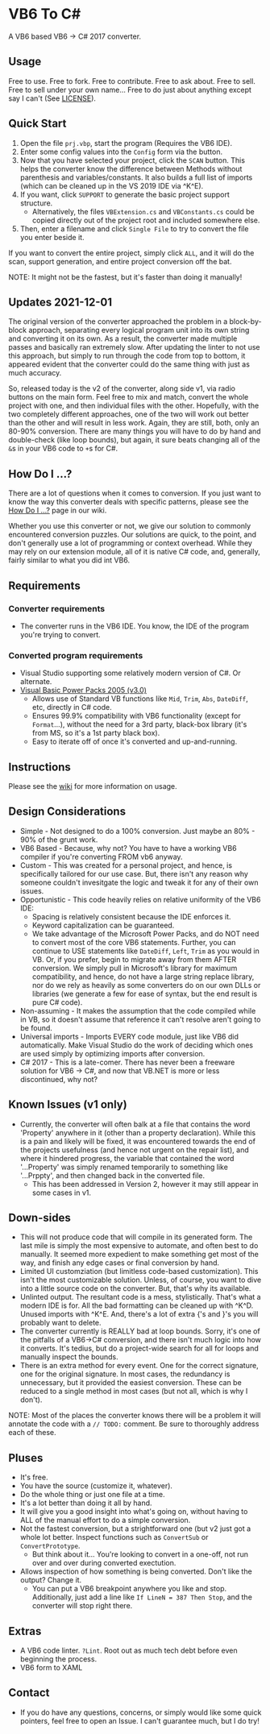 # VB6 To C#

A VB6 based VB6 -> C# 2017 converter.

## Usage

Free to use.  Free to fork.  Free to contribute.  Free to ask about.  Free to sell.  Free to sell under your own name...  Free to do just about anything except say I can't (See [LICENSE](https://github.com/bhoogter/VB6TocSharp/blob/master/LICENSE.txt)).

## Quick Start

1. Open the file `prj.vbp`, start the program (Requires the VB6 IDE).
1. Enter some config values into the `Config` form via the button.
1. Now that you have selected your project, click the `SCAN` button.  This helps the converter know the difference between Methods without parenthesis and variables/constants.  It also builds a full list of imports (which can be cleaned up in the VS 2019 IDE via ^K^E).
1. If you want, click `SUPPORT` to generate the basic project support structure.
    - Alternatively, the files `VBExtension.cs` and `VBConstants.cs` could be copied directly out of the project root and included somewhere else.
1. Then, enter a filename and click `Single File` to try to convert the file you enter beside it.

If you want to convert the entire project, simply click `ALL`, and it will do the scan, support generation, and entire project conversion off the bat.  

NOTE:  It might not be the fastest, but it's faster than doing it manually!

## Updates 2021-12-01

The original version of the converter approached the problem in a block-by-block approach, separating every logical program unit into its own string and converting it on its own.  As a result, the converter made multiple passes and basically ran extremely slow.  After updating the linter to not use this approach, but simply to run through the code from top to bottom, it appeared evident that the converter could do the same thing with just as much accuracy.

So, released today is the v2 of the converter, along side v1, via radio buttons on the main form.  Feel free to mix and match, convert the whole project with one, and then individual files with the other.  Hopefully, with the two completely different approaches, one of the two will work out better than the other and will result in less work.  Again, they are still, both, only an 80-90% conversion.  There are many things you will have to do by hand and double-check (like loop bounds), but again, it sure beats changing all of the `&`s in your VB6 code to `+`s for C#.

## How Do I ...?

There are a lot of questions when it comes to conversion.  If you just want to know the way this converter deals with specific patterns, please see the [How Do I ...?](https://github.com/bhoogter/VB6TocSharp/wiki/How-Do-I-...%3F) page in our wiki.

Whether you use this converter or not, we give our solution to commonly encountered conversion puzzles.  Our solutions are quick, to the point, and don't generally use a lot of programming or context overhead.  While they may rely on our extension module, all of it is native C# code, and, generally, fairly similar to what you did int VB6.

## Requirements

### Converter requirements
- The converter runs in the VB6 IDE.  You know, the IDE of the program you're trying to convert.

### Converted program requirements
- Visual Studio supporting some relatively modern version of C#.  Or alternate.
- [Visual Basic Power Packs 2005 (v3.0)](https://www.microsoft.com/en-us/download/details.aspx?id=25169)
    - Allows use of Standard VB functions like `Mid`, `Trim`, `Abs`, `DateDiff`, etc, directly in C# code.
    - Ensures 99.9% compatibility with VB6 functionality (except for `Format`...), without the need for a 3rd party, black-box library (it's from MS, so it's a 1st party black box).
    - Easy to iterate off of once it's converted and up-and-running.

## Instructions

Please see the [wiki](https://github.com/bhoogter/VB6TocSharp/wiki) for more information on usage.

## Design Considerations

- Simple - Not designed to do a 100% conversion.  Just maybe an 80% - 90% of the grunt work.
- VB6 Based - Because, why not?  You have to have a working VB6 compiler if you're converting FROM vb6 anyway.
- Custom - This was created for a personal project, and hence, is specifically tailored for our use case.  But, there isn't any reason why someone couldn't invesitgate the logic and tweak it for any of their own issues.
- Opportunistic - This code heavily relies on relative uniformity of the VB6 IDE:
    - Spacing is relatively consistent because the IDE enforces it.
    - Keyword capitalization can be guaranteed.
    - We take advantage of the Microsoft Power Packs, and do NOT need to convert most of the core VB6 statements.  Further, you can continue to USE statements like `DateDiff`, `Left`, `Trim` as you would in VB.  Or, if you prefer, begin to migrate away from them AFTER conversion.  We simply pull in Microsoft's library for maximum compatibility, and hence, do not have a large string replace library, nor do we rely as heavily as some converters do on our own DLLs or libraries (we generate a few for ease of syntax, but the end result is pure C# code).
- Non-assuming - It makes the assumption that the code compiled while in VB, so it doesn't assume that reference it can't resolve aren't going to be found.
- Universal imports - Imports EVERY code module, just like VB6 did automatically.  Make Visual Studio do the work of deciding which ones are used simply by optimizing imports after conversion.
- C# 2017 - This is a late-comer.  There has never been a freeware solution for VB6 -> C#, and now that VB.NET is more or less discontinued, why not?

## Known Issues (v1 only)

- Currently, the converter will often balk at a file that contains the word 'Property' anywhere in it (other than a property declaration).  While this is a pain and likely will be fixed, it was encountered towards the end of the projects usefulness (and hence not urgent on the repair list), and where it hindered progress, the variable that contained the word '...Property' was simply renamed temporarily to something like '...Prppty', and then changed back in the converted file.
    - This has been addressed in Version 2, however it may still appear in some cases in v1.

## Down-sides

- This will not produce code that will compile in its generated form.  The last mile is simply the most expensive to automate, and often best to do manually.  It seemed more expedient to make something get most of the way, and finish any edge cases or final conversion by hand.
- Limited UI customziation (but limitless code-based customization).  This isn't the most customizable solution.  Unless, of course, you want to dive into a little source code on the converter.  But, that's why its available.
- Unlinted output.  The resultant code is a mess, stylistically.  That's what a modern IDE is for.  All the bad formatting can be cleaned up with ^K^D.  Unused imports with ^K^E.  And, there's a lot of extra {'s and }'s you will probably want to delete.
- The converter currently is REALLY bad at loop bounds.  Sorry, it's one of the pitfalls of a VB6->C# conversion, and there isn't much logic into how it converts.  It's tedius, but do a project-wide search for all for loops and manually inspect the bounds.
- There is an extra method for every event.  One for the correct signature, one for the original signature.  In most cases, the redundancy is unnecessary, but it provided the easiest conversion.  These can be reduced to a single method in most cases (but not all, which is why I don't).

NOTE:  Most of the places the converter knows there will be a problem it will annotate the code with a `// TODO:` comment.  Be sure to thoroughly address each of these.

## Pluses

- It's free.
- You have the source (customize it, whatever).
- Do the whole thing or just one file at a time.
- It's a lot better than doing it all by hand.
- It will give you a good insight into what's going on, without having to ALL of the manual effort to do a simple conversion.
- Not the fastest conversion, but a strightforward one (but v2 just got a whole lot better.  Inspect functions such as `ConvertSub` or `ConvertPrototype`.  
    - But think about it...  You're looking to convert in a one-off, not run over and over during converted exectution.
- Allows inspection of how something is being converted.  Don't like the output?  Change it.
    - You can put a VB6 breakpoint anywhere you like and stop.  Additionally, just add a line like `If LineN = 387 Then Stop`, and the converter will stop right there.

## Extras

- A VB6 code linter. `?Lint`.  Root out as much tech debt before even beginning the process.
- VB6 form to XAML

## Contact

- If you do have any questions, concerns, or simply would like some quick pointers, feel free to open an Issue.  I can't guarantee much, but I do try!
